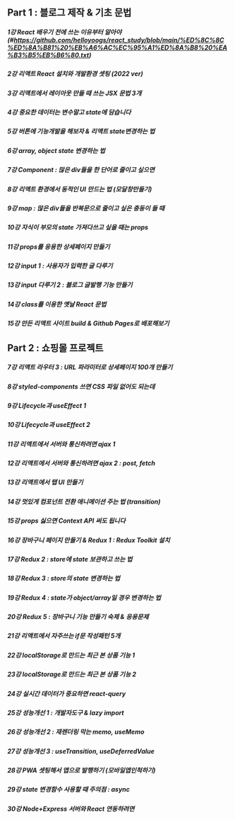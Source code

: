 ## Part 1 : 블로그 제작 & 기초 문법

##### 1강	React 배우기 전에 쓰는 이유부터 알아야(#https://github.com/helloyoogs/react_study/blob/main/%ED%8C%8C%ED%8A%B81%20%EB%A6%AC%EC%95%A1%ED%8A%B8%20%EA%B3%B5%EB%B6%80.txt)
##### 2강	리액트 React 설치와 개발환경 셋팅 (2022 ver)
##### 3강	리액트에서 레이아웃 만들 때 쓰는 JSX 문법 3개
##### 4강	중요한 데이터는 변수말고 state에 담습니다
##### 5강	버튼에 기능개발을 해보자 & 리액트 state변경하는 법
##### 6강	array, object state 변경하는 법
##### 7강	Component : 많은 div들을 한 단어로 줄이고 싶으면
##### 8강	리액트 환경에서 동적인 UI 만드는 법 (모달창만들기)
##### 9강	map : 많은 div들을 반복문으로 줄이고 싶은 충동이 들 때
##### 10강	자식이 부모의 state 가져다쓰고 싶을 때는 props
##### 11강	props를 응용한 상세페이지 만들기
##### 12강	input 1 : 사용자가 입력한 글 다루기
##### 13강	input 다루기 2 : 블로그 글발행 기능 만들기
##### 14강	class를 이용한 옛날 React 문법
##### 15강	만든 리액트 사이트 build & Github Pages로 배포해보기

## Part 2 : 쇼핑몰 프로젝트

##### 7강	리액트 라우터 3 : URL 파라미터로 상세페이지 100개 만들기
##### 8강	styled-components 쓰면 CSS 파일 없어도 되는데
##### 9강	Lifecycle과 useEffect 1
##### 10강	Lifecycle과 useEffect 2
##### 11강	리액트에서 서버와 통신하려면 ajax 1
##### 12강	리액트에서 서버와 통신하려면 ajax 2 : post, fetch
##### 13강	리액트에서 탭 UI 만들기
##### 14강	멋있게 컴포넌트 전환 애니메이션 주는 법 (transition)
##### 15강	props 싫으면 Context API 써도 됩니다
##### 16강	장바구니 페이지 만들기 & Redux 1 : Redux Toolkit 설치
##### 17강	Redux 2 : store에 state 보관하고 쓰는 법
##### 18강	Redux 3 : store의 state 변경하는 법
##### 19강	Redux 4 : state가 object/array일 경우 변경하는 법
##### 20강	Redux 5 : 장바구니 기능 만들기 숙제 & 응용문제
##### 21강	리액트에서 자주쓰는 if문 작성패턴 5개
##### 22강	localStorage로 만드는 최근 본 상품 기능 1
##### 23강	localStorage로 만드는 최근 본 상품 기능 2
##### 24강	실시간 데이터가 중요하면 react-query
##### 25강	성능개선 1 : 개발자도구 & lazy import
##### 26강	성능개선 2 : 재렌더링 막는 memo, useMemo
##### 27강	성능개선 3 : useTransition, useDeferredValue
##### 28강	PWA 셋팅해서 앱으로 발행하기 (모바일앱인척하기)
##### 29강	state 변경함수 사용할 때 주의점 : async
##### 30강	Node+Express 서버와 React 연동하려면
